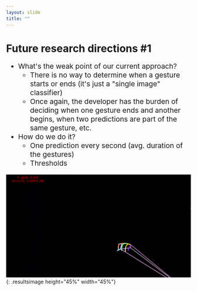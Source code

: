 ```yaml
---
layout: slide
title: ""
---
```


# Future research directions #1

<div markdown="1" style="font-size:2vw">

- What's the weak point of our current approach?
	- There is no way to determine when a gesture starts or ends (it's just a "single image" classifier)
	- Once again, the developer has the burden of deciding when one gesture ends and another begins, when two predictions are part of the same gesture, etc.
- How do we do it?
	- One prediction every second (avg. duration of the gestures)
	- Thresholds

</div>

![3d-dynamic-hand-gestures-classifier-animated-gif](https://raw.githubusercontent.com/dynamic-hand-gestures-classification/dynamic-hand-gestures-classification/master/pics/sfinge3D-dataset/desktop-captures/desktop-capture-20200512-191206.gif){: .resultsimage height="45%" width="45%"}

<!-- figcaption class="figcaption" markdown="1">

Credits: [SFINGE 3D: A novel benchmark for online detection and recognition of heterogeneous hand gestures from 3D fingers’ trajectories](https://www.sciencedirect.com/science/article/pii/S0097849320301163){: .pleaseletmeclickonthislink}

</figcaption -->

